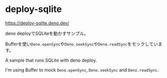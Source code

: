 # deploy-sqlite

https://deploy-sqlite.deno.dev/

deno deployでSQLiteを動かすサンプル。

Bufferを使い`Deno.openSync`や`Deno.seekSync`や`Deno.readSync`をモックしています。

A sample that runs SQLite with deno deploy.

I'm using Buffer to mock `Deno.openSync`, `Deno.seekSync` and `Deno.readSync`.
